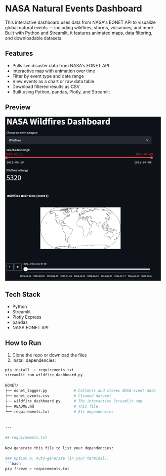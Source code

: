 # NASA Natural Events Dashboard

This interactive dashboard uses data from NASA's EONET API to visualize global natural events — including wildfires, storms, volcanoes, and more. Built with Python and Streamlit, it features animated maps, data filtering, and downloadable datasets.

## Features

- Pulls live disaster data from NASA's EONET API
- Interactive map with animation over time
- Filter by event type and date range
- View events as a chart or raw data table
- Download filtered results as CSV
- Built using Python, pandas, Plotly, and Streamlit

## Preview
![Dashboard Preview](dashboard_preview.png)

## Tech Stack

- Python
- Streamlit
- Plotly Express
- pandas
- NASA EONET API

## How to Run

1. Clone the repo or download the files
2. Install dependencies:

```bash
pip install -r requirements.txt
streamlit run wildfire_dashboard.py

EONET/
├── eonet_logger.py            # Collects and stores NASA event data
├── eonet_events.csv           # Cleaned dataset
├── wildfire_dashboard.py      # The interactive Streamlit app
├── README.md                  # This file
└── requirements.txt           # All dependencies


---

## requirements.txt

Now generate this file to list your dependencies:

### Option A: Auto-generate (in your terminal):
```bash
pip freeze > requirements.txt
